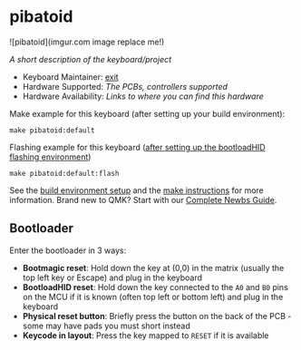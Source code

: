 # pibatoid

![pibatoid](imgur.com image replace me!)

*A short description of the keyboard/project*

* Keyboard Maintainer: [exit](https://github.com/yourusername)
* Hardware Supported: *The PCBs, controllers supported*
* Hardware Availability: *Links to where you can find this hardware*

Make example for this keyboard (after setting up your build environment):

    make pibatoid:default

Flashing example for this keyboard ([after setting up the bootloadHID flashing environment](https://docs.qmk.fm/#/flashing_bootloadhid))

    make pibatoid:default:flash

See the [build environment setup](https://docs.qmk.fm/#/getting_started_build_tools) and the [make instructions](https://docs.qmk.fm/#/getting_started_make_guide) for more information. Brand new to QMK? Start with our [Complete Newbs Guide](https://docs.qmk.fm/#/newbs).

## Bootloader

Enter the bootloader in 3 ways:

* **Bootmagic reset**: Hold down the key at (0,0) in the matrix (usually the top left key or Escape) and plug in the keyboard
* **BootloadHID reset**: Hold down the key connected to the `A0` and `B0` pins on the MCU if it is known (often top left or bottom left) and plug in the keyboard
* **Physical reset button**: Briefly press the button on the back of the PCB - some may have pads you must short instead
* **Keycode in layout**: Press the key mapped to `RESET` if it is available
